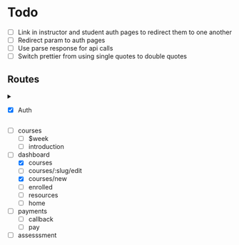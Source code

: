 # Todo

- [ ] Link in instructor and student auth pages to redirect them to one another
- [ ] Redirect param to auth pages
- [ ] Use parse response for api calls
- [ ] Switch prettier from using single quotes to double quotes

## Routes

<details>
<summary>

- [x] Auth

</summary>

- [x] login/student
- [x] login/instructor
- [x] signup/student
- [x] signup/instructor

</details>

- [ ] courses
  - [ ] $week
  - [ ] introduction
- [ ] dashboard
  - [x] courses
  - [ ] courses/:slug/edit
  - [x] courses/new
  - [ ] enrolled
  - [ ] resources
  - [ ] home
- [ ] payments
  - [ ] callback
  - [ ] pay
- [ ] assesssment
